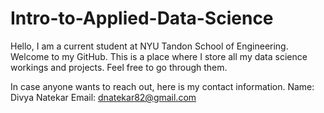 # Intro-to-Applied-Data-Science

Hello, I am a current student at NYU Tandon School of Engineering. Welcome to my GitHub.
This is a place where I store all my data science workings and projects.
Feel free to go through them.

In case anyone wants to reach out, here is my contact information.
Name: Divya Natekar
Email: dnatekar82@gmail.com
